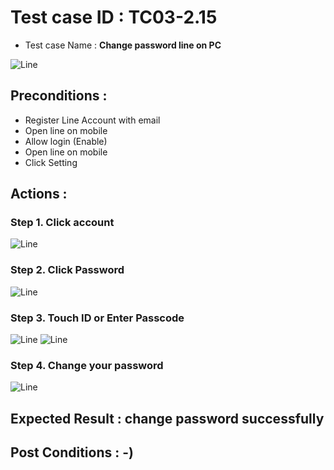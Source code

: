 # Test case ID : TC03-2.15
* Test case Name : **Change password line on PC**

![Line](LineLOGO.png)

## Preconditions : 
  * Register Line Account with email
  * Open line on mobile
  * Allow login (Enable)
  * Open line on mobile
  * Click Setting  


## Actions : 
  ### Step 1. Click account
  ![Line](LineStep01.jpg)
  
  ### Step 2. Click Password
  ![Line](LineStep02.jpg)
  
  ### Step 3. Touch ID or Enter Passcode
  ![Line](LineStep03.jpg)
  ![Line](LineStep03-1.jpg)
  
  ### Step 4. Change your password
  ![Line](LineStep04.jpg)


## Expected Result : change password successfully


## Post Conditions : -)
